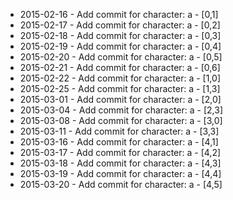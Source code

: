 - 2015-02-16 - Add commit for character: a - [0,1]
- 2015-02-17 - Add commit for character: a - [0,2]
- 2015-02-18 - Add commit for character: a - [0,3]
- 2015-02-19 - Add commit for character: a - [0,4]
- 2015-02-20 - Add commit for character: a - [0,5]
- 2015-02-21 - Add commit for character: a - [0,6]
- 2015-02-22 - Add commit for character: a - [1,0]
- 2015-02-25 - Add commit for character: a - [1,3]
- 2015-03-01 - Add commit for character: a - [2,0]
- 2015-03-04 - Add commit for character: a - [2,3]
- 2015-03-08 - Add commit for character: a - [3,0]
- 2015-03-11 - Add commit for character: a - [3,3]
- 2015-03-16 - Add commit for character: a - [4,1]
- 2015-03-17 - Add commit for character: a - [4,2]
- 2015-03-18 - Add commit for character: a - [4,3]
- 2015-03-19 - Add commit for character: a - [4,4]
- 2015-03-20 - Add commit for character: a - [4,5]
